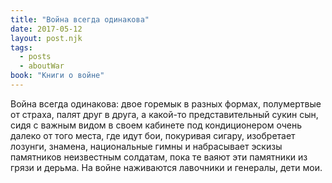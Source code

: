 ```yaml
---
title: "Война всегда одинакова"
date: 2017-05-12
layout: post.njk
tags:
  - posts
  - aboutWar
book: "Книги о войне"
---
```


Война всегда одинакова: двое горемык в разных формах, полумертвые от страха, палят друг в друга, а какой-то представительный сукин сын, сидя с важным видом в своем кабинете под кондиционером очень далеко от того места, где идут бои, покуривая сигару, изобретает лозунги, знамена, национальные гимны и набрасывает эскизы памятников неизвестным солдатам, пока те ваяют эти памятники из грязи и дерьма. На войне наживаются лавочники и генералы, дети мои.
